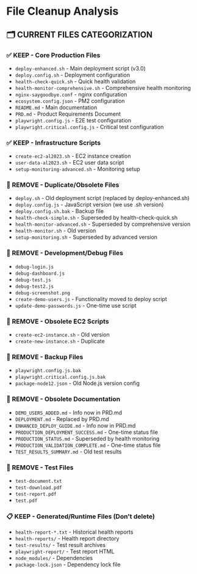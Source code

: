 # File Cleanup Analysis

## 🗂️ CURRENT FILES CATEGORIZATION

### ✅ KEEP - Core Production Files
- `deploy-enhanced.sh` - Main deployment script (v3.0)
- `deploy.config.sh` - Deployment configuration
- `health-check-quick.sh` - Quick health validation  
- `health-monitor-comprehensive.sh` - Comprehensive health monitoring
- `nginx-saygoodbye.conf` - nginx configuration
- `ecosystem.config.json` - PM2 configuration
- `README.md` - Main documentation
- `PRD.md` - Product Requirements Document
- `playwright.config.js` - E2E test configuration
- `playwright.critical.config.js` - Critical test configuration

### ✅ KEEP - Infrastructure Scripts
- `create-ec2-al2023.sh` - EC2 instance creation
- `user-data-al2023.sh` - EC2 user data script
- `setup-monitoring-advanced.sh` - Monitoring setup

### 🧹 REMOVE - Duplicate/Obsolete Files
- `deploy.sh` - Old deployment script (replaced by deploy-enhanced.sh)
- `deploy.config.js` - JavaScript version (we use .sh version)
- `deploy.config.sh.bak` - Backup file
- `health-check-simple.sh` - Superseded by health-check-quick.sh
- `health-monitor-advanced.sh` - Superseded by comprehensive version
- `health-monitor.sh` - Old version
- `setup-monitoring.sh` - Superseded by advanced version

### 🧹 REMOVE - Development/Debug Files
- `debug-login.js`
- `debug-dashboard.js`
- `debug-test.js`
- `debug-test2.js`
- `debug-screenshot.png`
- `create-demo-users.js` - Functionality moved to deploy script
- `update-demo-passwords.js` - One-time use script

### 🧹 REMOVE - Obsolete EC2 Scripts
- `create-ec2-instance.sh` - Old version
- `create-new-instance.sh` - Duplicate

### 🧹 REMOVE - Backup Files
- `playwright.config.js.bak`
- `playwright.critical.config.js.bak`
- `package-node12.json` - Old Node.js version config

### 🧹 REMOVE - Obsolete Documentation
- `DEMO_USERS_ADDED.md` - Info now in PRD.md
- `DEPLOYMENT.md` - Replaced by PRD.md
- `ENHANCED_DEPLOY_GUIDE.md` - Info now in PRD.md
- `PRODUCTION_DEPLOYMENT_SUCCESS.md` - One-time status file
- `PRODUCTION_STATUS.md` - Superseded by health monitoring
- `PRODUCTION_VALIDATION_COMPLETE.md` - One-time status file
- `TEST_RESULTS_SUMMARY.md` - Old test results

### 🧹 REMOVE - Test Files
- `test-document.txt`
- `test-download.pdf` 
- `test-report.pdf`
- `test.pdf`

### 📋 KEEP - Generated/Runtime Files (Don't delete)
- `health-report-*.txt` - Historical health reports
- `health-reports/` - Health report directory
- `test-results/` - Test result archives
- `playwright-report/` - Test report HTML
- `node_modules/` - Dependencies
- `package-lock.json` - Dependency lock file
